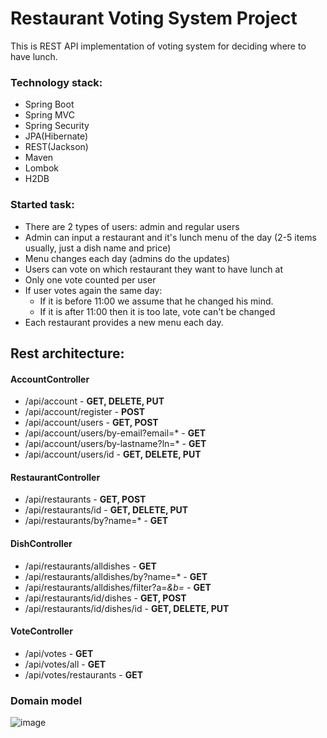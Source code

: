 Restaurant Voting System Project 
=================================

This is REST API implementation of voting system for deciding where to have lunch.

### Technology stack: 

* Spring Boot
* Spring MVC
* Spring Security
* JPA(Hibernate)
* REST(Jackson)
* Maven
* Lombok
* H2DB


### Started task:
* There are 2 types of users: admin and regular users
* Admin can input a restaurant and it's lunch menu of the day (2-5 items usually, just a dish name and price)
* Menu changes each day (admins do the updates)
* Users can vote on which restaurant they want to have lunch at
* Only one vote counted per user
* If user votes again the same day:
    - If it is before 11:00 we assume that he changed his mind.
    - If it is after 11:00 then it is too late, vote can't be changed
* Each restaurant provides a new menu each day.

## Rest architecture:

#### AccountController
- /api/account                              - **GET, DELETE, PUT**
- /api/account/register                     - **POST**
- /api/account/users                        - **GET, POST**
- /api/account/users/by-email?email=*       - **GET**
- /api/account/users/by-lastname?ln=*       - **GET**
- /api/account/users/id                     - **GET, DELETE, PUT**

#### RestaurantController
- /api/restaurants                          - **GET, POST**
- /api/restaurants/id                       - **GET, DELETE, PUT**
- /api/restaurants/by?name=*                - **GET**

#### DishController
- /api/restaurants/alldishes                - **GET**
- /api/restaurants/alldishes/by?name=*      - **GET**
- /api/restaurants/alldishes/filter?a=*&b=* - **GET**
- /api/restaurants/id/dishes                - **GET, POST**
- /api/restaurants/id/dishes/id             - **GET, DELETE, PUT**

#### VoteController
- /api/votes                                - **GET**
- /api/votes/all                            - **GET**
- /api/votes/restaurants                    - **GET**




### Domain model 




![image](https://user-images.githubusercontent.com/69795454/119143951-df36e980-ba50-11eb-9f4c-186d9ee20ab6.png)
